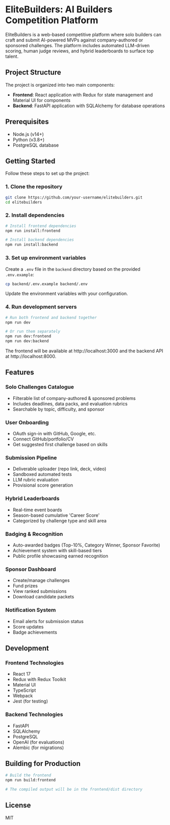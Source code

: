 # EliteBuilders: AI Builders Competition Platform

EliteBuilders is a web-based competitive platform where solo builders can craft and submit AI-powered MVPs against company-authored or sponsored challenges. The platform includes automated LLM-driven scoring, human judge reviews, and hybrid leaderboards to surface top talent.

## Project Structure

The project is organized into two main components:

- **Frontend**: React application with Redux for state management and Material UI for components
- **Backend**: FastAPI application with SQLAlchemy for database operations

## Prerequisites

- Node.js (v14+)
- Python (v3.8+)
- PostgreSQL database

## Getting Started

Follow these steps to set up the project:

### 1. Clone the repository

```bash
git clone https://github.com/your-username/elitebuilders.git
cd elitebuilders
```

### 2. Install dependencies

```bash
# Install frontend dependencies
npm run install:frontend

# Install backend dependencies
npm run install:backend
```

### 3. Set up environment variables

Create a `.env` file in the `backend` directory based on the provided `.env.example`:

```bash
cp backend/.env.example backend/.env
```

Update the environment variables with your configuration.

### 4. Run development servers

```bash
# Run both frontend and backend together
npm run dev

# Or run them separately
npm run dev:frontend
npm run dev:backend
```

The frontend will be available at http://localhost:3000 and the backend API at http://localhost:8000.

## Features

### Solo Challenges Catalogue

- Filterable list of company-authored & sponsored problems
- Includes deadlines, data packs, and evaluation rubrics
- Searchable by topic, difficulty, and sponsor

### User Onboarding

- OAuth sign-in with GitHub, Google, etc.
- Connect GitHub/portfolio/CV
- Get suggested first challenge based on skills

### Submission Pipeline

- Deliverable uploader (repo link, deck, video)
- Sandboxed automated tests
- LLM rubric evaluation
- Provisional score generation

### Hybrid Leaderboards

- Real-time event boards
- Season-based cumulative 'Career Score'
- Categorized by challenge type and skill area

### Badging & Recognition

- Auto-awarded badges (Top-10%, Category Winner, Sponsor Favorite)
- Achievement system with skill-based tiers
- Public profile showcasing earned recognition

### Sponsor Dashboard

- Create/manage challenges
- Fund prizes
- View ranked submissions
- Download candidate packets

### Notification System

- Email alerts for submission status
- Score updates
- Badge achievements

## Development

### Frontend Technologies

- React 17
- Redux with Redux Toolkit
- Material UI
- TypeScript
- Webpack
- Jest (for testing)

### Backend Technologies

- FastAPI
- SQLAlchemy
- PostgreSQL
- OpenAI (for evaluations)
- Alembic (for migrations)

## Building for Production

```bash
# Build the frontend
npm run build:frontend

# The compiled output will be in the frontend/dist directory
```

## License

MIT
